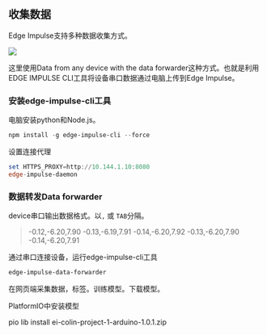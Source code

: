## 收集数据

Edge Impulse支持多种数据收集方式。

![](C:\Project\Website\docs\docs\images\2021-06-08-08-51-20-image.png)

这里使用Data from any device with the data forwarder这种方式。也就是利用EDGE IMPULSE CLI工具将设备串口数据通过电脑上传到Edge Impulse。

### 安装edge-impulse-cli工具

电脑安装python和Node.js。

```powershell
npm install -g edge-impulse-cli --force
```

设置连接代理

```powershell
set HTTPS_PROXY=http://10.144.1.10:8080
edge-impulse-daemon
```

### 数据转发Data forwarder

device串口输出数据格式。以`,` 或 `TAB`分隔。

> -0.12,-6.20,7.90
> -0.13,-6.19,7.91
> -0.14,-6.20,7.92
> -0.13,-6.20,7.90
> -0.14,-6.20,7.91

通过串口连接设备，运行edge-impulse-cli工具

```powershell
edge-impulse-data-forwarder
```

在网页端采集数据，标签。训练模型。下载模型。

PlatformIO中安装模型

pio lib install ei-colin-project-1-arduino-1.0.1.zip

